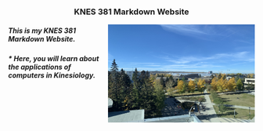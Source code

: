 ### <div align="center"> KNES 381 Markdown Website 

<img align="right" width="300" height="200" src="IMG_8609.JPG">

##### <div align="left"> This is my KNES 381 Markdown Website.
##### <div align="left"> * Here, you will learn about the applications of computers in Kinesiology. 